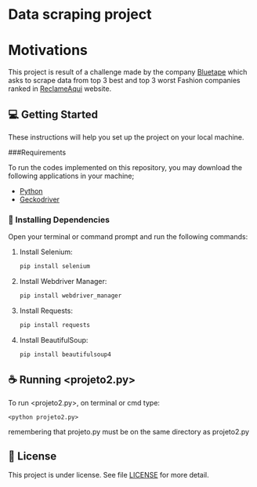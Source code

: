 # Data scraping project

# Motivations
This project is result of a challenge made by the company [Bluetape](https://bluetape.com.br/) which asks to scrape data from top 3 best and top 3 worst Fashion companies ranked in 
[ReclameAqui](https://www.reclameaqui.com.br/) website. 

## 💻 Getting Started

These instructions will help you set up the project on your local machine.

###Requirements

To run the codes implemented on this repository, you may download the following applications in your machine;

- [Python](https://www.python.org/downloads/)
- [Geckodriver](https://github.com/mozilla/geckodriver/releases)

### 🚀 Installing Dependencies

Open your terminal or command prompt and run the following commands:

1. Install Selenium:
   
   ```bash
   pip install selenium
   
3. Install Webdriver Manager:
   
   ```bash
   pip install webdriver_manager
   
5. Install Requests:
   
   ```bash
   pip install requests
   
7. Install BeautifulSoup:
   
   ```bash
   pip install beautifulsoup4
   

## ☕ Running <projeto2.py>

To run <projeto2.py>, on terminal or cmd type:

```
<python projeto2.py>
```

remembering that projeto.py must be on the same directory as projeto2.py

## 📝 License

This project is under license. See file [LICENSE](LICENSE.md) for more detail.
